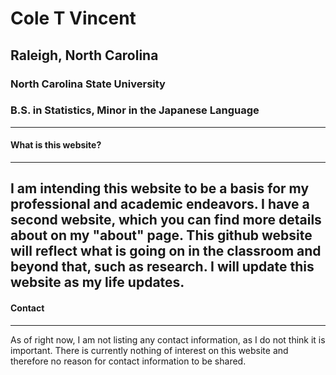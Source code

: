 # Cole T Vincent
## Raleigh, North Carolina
### North Carolina State University
### B.S. in Statistics, Minor in the Japanese Language 
---
#### What is this website?
---
I am intending this website to be a basis for my professional and academic endeavors. I have a second website, which you can find more details about on my "about" page. This github website will reflect what is going on in the classroom and beyond that, such as research. I will update this website as my life updates. 
---
#### Contact
---
As of right now, I am not listing any contact information, as I do not think it is important. There is currently nothing of interest on this website and therefore no reason for contact information to be shared.
